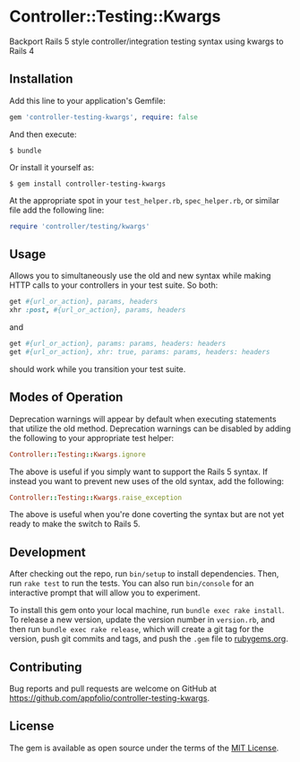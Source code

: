 # Controller::Testing::Kwargs

Backport Rails 5 style controller/integration testing syntax using kwargs to Rails 4

## Installation

Add this line to your application's Gemfile:

```ruby
gem 'controller-testing-kwargs', require: false
```

And then execute:

    $ bundle

Or install it yourself as:

    $ gem install controller-testing-kwargs

At the appropriate spot in your `test_helper.rb`, `spec_helper.rb`, or similar file add the following line:

```ruby
require 'controller/testing/kwargs'
```

## Usage

Allows you to simultaneously use the old and new syntax while making HTTP calls to your controllers
in your test suite. So both:

```ruby
get #{url_or_action}, params, headers
xhr :post, #{url_or_action}, params, headers
```

and

```ruby
get #{url_or_action}, params: params, headers: headers
get #{url_or_action}, xhr: true, params: params, headers: headers
```

should work while you transition your test suite.

## Modes of Operation

Deprecation warnings will appear by default when executing statements that
utilize the old method. Deprecation warnings can be disabled by adding the
following to your appropriate test helper:

```ruby
Controller::Testing::Kwargs.ignore
```

The above is useful if you simply want to support the Rails 5 syntax. If
instead you want to prevent new uses of the old syntax, add the following:

```ruby
Controller::Testing::Kwargs.raise_exception
```

The above is useful when you're done coverting the syntax but are not yet ready
to make the switch to Rails 5.

## Development

After checking out the repo, run `bin/setup` to install dependencies. Then, run `rake test` to run the tests. You can also run `bin/console` for an interactive prompt that will allow you to experiment.

To install this gem onto your local machine, run `bundle exec rake install`. To release a new version, update the version number in `version.rb`, and then run `bundle exec rake release`, which will create a git tag for the version, push git commits and tags, and push the `.gem` file to [rubygems.org](https://rubygems.org).

## Contributing

Bug reports and pull requests are welcome on GitHub at https://github.com/appfolio/controller-testing-kwargs.

## License

The gem is available as open source under the terms of the [MIT License](http://opensource.org/licenses/MIT).

